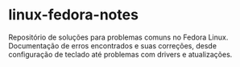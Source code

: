 # linux-fedora-notes
Repositório de soluções para problemas comuns no Fedora Linux. Documentação de erros encontrados e suas correções, desde configuração de teclado até problemas com drivers e atualizações.

